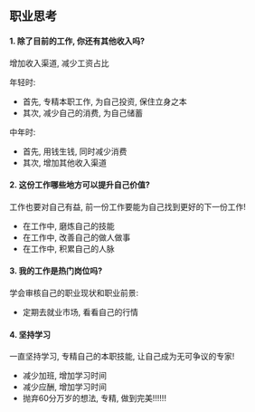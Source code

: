 ## 职业思考

#### 1. 除了目前的工作, 你还有其他收入吗?

增加收入渠道, 减少工资占比

年轻时:

- 首先, 专精本职工作, 为自己投资, 保住立身之本
- 其次, 减少自己的消费, 为自己储蓄

中年时:

- 首先, 用钱生钱, 同时减少消费
- 其次, 增加其他收入渠道

#### 2. 这份工作哪些地方可以提升自己价值?

工作也要对自己有益, 前一份工作要能为自己找到更好的下一份工作!

- 在工作中, 磨炼自己的技能
- 在工作中, 改善自己的做人做事
- 在工作中, 积累自己的人脉

#### 3. 我的工作是热门岗位吗?

学会审核自己的职业现状和职业前景:

- 定期去就业市场, 看看自己的行情

#### 4. 坚持学习

一直坚持学习, 专精自己的本职技能, 让自己成为无可争议的专家!

- 减少加班, 增加学习时间
- 减少应酬, 增加学习时间
- 抛弃60分万岁的想法, 专精, 做到完美!!!!!!